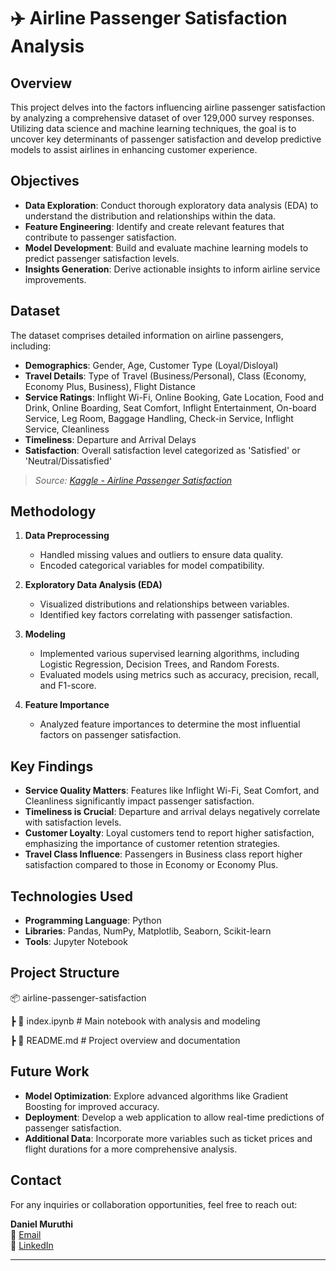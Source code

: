 # ✈️ Airline Passenger Satisfaction Analysis

## Overview

This project delves into the factors influencing airline passenger satisfaction by analyzing a comprehensive dataset of over 129,000 survey responses. Utilizing data science and machine learning techniques, the goal is to uncover key determinants of passenger satisfaction and develop predictive models to assist airlines in enhancing customer experience.

## Objectives

- **Data Exploration**: Conduct thorough exploratory data analysis (EDA) to understand the distribution and relationships within the data.
- **Feature Engineering**: Identify and create relevant features that contribute to passenger satisfaction.
- **Model Development**: Build and evaluate machine learning models to predict passenger satisfaction levels.
- **Insights Generation**: Derive actionable insights to inform airline service improvements.

## Dataset

The dataset comprises detailed information on airline passengers, including:

- **Demographics**: Gender, Age, Customer Type (Loyal/Disloyal)
- **Travel Details**: Type of Travel (Business/Personal), Class (Economy, Economy Plus, Business), Flight Distance
- **Service Ratings**: Inflight Wi-Fi, Online Booking, Gate Location, Food and Drink, Online Boarding, Seat Comfort, Inflight Entertainment, On-board Service, Leg Room, Baggage Handling, Check-in Service, Inflight Service, Cleanliness
- **Timeliness**: Departure and Arrival Delays
- **Satisfaction**: Overall satisfaction level categorized as 'Satisfied' or 'Neutral/Dissatisfied'

> _Source: [Kaggle - Airline Passenger Satisfaction](https://www.kaggle.com/datasets/teejmahal20/airline-passenger-satisfaction)_

## Methodology

1. **Data Preprocessing**

   - Handled missing values and outliers to ensure data quality.
   - Encoded categorical variables for model compatibility.

2. **Exploratory Data Analysis (EDA)**

   - Visualized distributions and relationships between variables.
   - Identified key factors correlating with passenger satisfaction.

3. **Modeling**

   - Implemented various supervised learning algorithms, including Logistic Regression, Decision Trees, and Random Forests.
   - Evaluated models using metrics such as accuracy, precision, recall, and F1-score.

4. **Feature Importance**
   - Analyzed feature importances to determine the most influential factors on passenger satisfaction.

## Key Findings

- **Service Quality Matters**: Features like Inflight Wi-Fi, Seat Comfort, and Cleanliness significantly impact passenger satisfaction.
- **Timeliness is Crucial**: Departure and arrival delays negatively correlate with satisfaction levels.
- **Customer Loyalty**: Loyal customers tend to report higher satisfaction, emphasizing the importance of customer retention strategies.
- **Travel Class Influence**: Passengers in Business class report higher satisfaction compared to those in Economy or Economy Plus.

## Technologies Used

- **Programming Language**: Python
- **Libraries**: Pandas, NumPy, Matplotlib, Seaborn, Scikit-learn
- **Tools**: Jupyter Notebook

## Project Structure

📦 airline-passenger-satisfaction

┣ 📜 index.ipynb # Main notebook with analysis and modeling

┣ 📜 README.md # Project overview and documentation

## Future Work

- **Model Optimization**: Explore advanced algorithms like Gradient Boosting for improved accuracy.
- **Deployment**: Develop a web application to allow real-time predictions of passenger satisfaction.
- **Additional Data**: Incorporate more variables such as ticket prices and flight durations for a more comprehensive analysis.

## Contact

For any inquiries or collaboration opportunities, feel free to reach out:

**Daniel Muruthi**  
📧 [Email](mailto:adinomuruthi1@gmail.com)  
🔗 [LinkedIn](https://www.linkedin.com/in/daniel-muruthi/)

---
